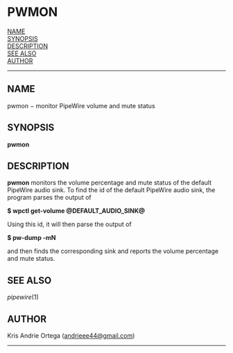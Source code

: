 # PWMON

[NAME](#NAME)  
[SYNOPSIS](#SYNOPSIS)  
[DESCRIPTION](#DESCRIPTION)  
[SEE ALSO](#SEE%20ALSO)  
[AUTHOR](#AUTHOR)  

------------------------------------------------------------------------

## NAME <span id="NAME"></span>

pwmon − monitor PipeWire volume and mute status

## SYNOPSIS <span id="SYNOPSIS"></span>

**pwmon**

## DESCRIPTION <span id="DESCRIPTION"></span>

**pwmon** monitors the volume percentage and mute status of the default
PipeWire audio sink. To find the id of the default PipeWire audio sink,
the program parses the output of

**\$ wpctl get-volume @DEFAULT_AUDIO_SINK@**

Using this id, it will then parse the output of

**\$ pw-dump -mN**

and then finds the corresponding sink and reports the volume percentage
and mute status.

## SEE ALSO <span id="SEE ALSO"></span>

*pipewire*(1)

## AUTHOR <span id="AUTHOR"></span>

Kris Andrie Ortega (andrieee44@gmail.com)

------------------------------------------------------------------------
